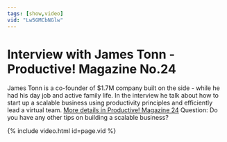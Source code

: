```yaml
---
tags: [show,video]
vid: "Lw5GMCbNGlw"
---
```


# Interview with James Tonn - Productive! Magazine No.24

James Tonn is a co-founder of $1.7M company built on the side - while he had his day job and active family life. In the interview he talk about how to start up a scalable business using productivity principles and efficiently lead a virtual team. [More details in Productive! Magazine 24](http://ProductiveMag.com/24) Question: Do you have any other tips on building a scalable business?

<!--More-->

{% include video.html id=page.vid %}


[n]: https://michael.gratis/nozbe